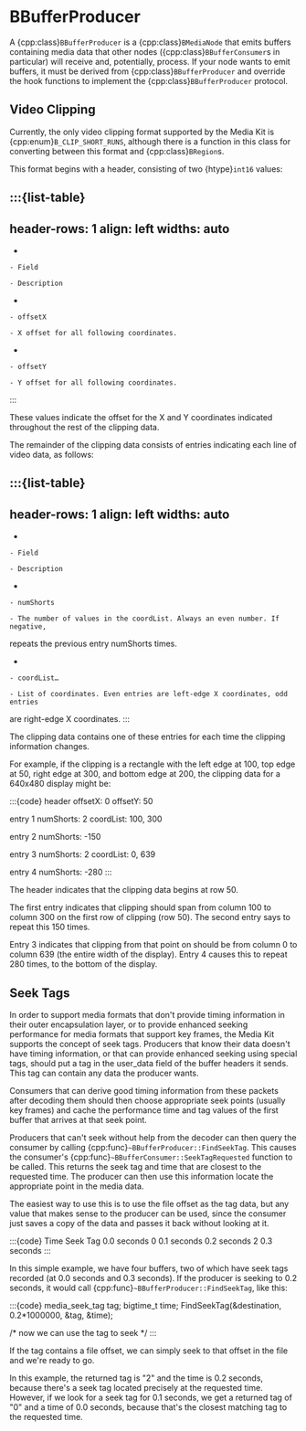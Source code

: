 # BBufferProducer

A {cpp:class}`BBufferProducer` is a {cpp:class}`BMediaNode` that emits
buffers containing media data that other nodes
({cpp:class}`BBufferConsumer`s in particular) will receive and,
potentially, process. If your node wants to emit buffers, it must be
derived from {cpp:class}`BBufferProducer` and override the hook functions
to implement the {cpp:class}`BBufferProducer` protocol.

## Video Clipping

Currently, the only video clipping format supported by the Media Kit is
{cpp:enum}`B_CLIP_SHORT_RUNS`, although there is a function in this class
for converting between this format and {cpp:class}`BRegion`s.

This format begins with a header, consisting of two {htype}`int16` values:

:::{list-table}
---
header-rows: 1
align: left
widths: auto
---
-

	- Field

	- Description

-

	- offsetX

	- X offset for all following coordinates.

-

	- offsetY

	- Y offset for all following coordinates.
:::

These values indicate the offset for the X and Y coordinates indicated
throughout the rest of the clipping data.

The remainder of the clipping data consists of entries indicating each
line of video data, as follows:

:::{list-table}
---
header-rows: 1
align: left
widths: auto
---
-

	- Field

	- Description

-

	- numShorts

	- The number of values in the coordList. Always an even number. If negative,
repeats the previous entry numShorts times.

-

	- coordList…

	- List of coordinates. Even entries are left-edge X coordinates, odd entries
are right-edge X coordinates.
:::

The clipping data contains one of these entries for each time the clipping
information changes.

For example, if the clipping is a rectangle with the left edge at 100, top
edge at 50, right edge at 300, and bottom edge at 200, the clipping data
for a 640x480 display might be:

:::{code}
header
   offsetX: 0
   offsetY: 50

entry 1
   numShorts: 2
   coordList: 100, 300

entry 2
   numShorts: -150

entry 3
   numShorts: 2
   coordList: 0, 639

entry 4
   numShorts: -280
:::

The header indicates that the clipping data begins at row 50.

The first entry indicates that clipping should span from column 100 to
column 300 on the first row of clipping (row 50). The second entry says to
repeat this 150 times.

Entry 3 indicates that clipping from that point on should be from column 0
to column 639 (the entire width of the display). Entry 4 causes this to
repeat 280 times, to the bottom of the display.

## Seek Tags

In order to support media formats that don't provide timing information in
their outer encapsulation layer, or to provide enhanced seeking performance
for media formats that support key frames, the Media Kit supports the
concept of seek tags. Producers that know their data doesn't have timing
information, or that can provide enhanced seeking using special tags,
should put a tag in the user_data field of the buffer headers it sends.
This tag can contain any data the producer wants.

Consumers that can derive good timing information from these packets after
decoding them should then choose appropriate seek points (usually key
frames) and cache the performance time and tag values of the first buffer
that arrives at that seek point.

Producers that can't seek without help from the decoder can then query the
consumer by calling {cpp:func}`~BBufferProducer::FindSeekTag`. This causes
the consumer's {cpp:func}`~BBufferConsumer::SeekTagRequested` function to
be called. This returns the seek tag and time that are closest to the
requested time. The producer can then use this information locate the
appropriate point in the media data.

The easiest way to use this is to use the file offset as the tag data, but
any value that makes sense to the producer can be used, since the consumer
just saves a copy of the data and passes it back without looking at it.

:::{code}
Time          Seek Tag
0.0 seconds   0
0.1 seconds   <none>
0.2 seconds   2
0.3 seconds   <none>
:::

In this simple example, we have four buffers, two of which have seek tags
recorded (at 0.0 seconds and 0.3 seconds). If the producer is seeking to
0.2 seconds, it would call {cpp:func}`~BBufferProducer::FindSeekTag`, like
this:

:::{code}
media_seek_tag tag;
bigtime_t time;
FindSeekTag(&destination, 0.2*1000000, &tag, &time);

/* now we can use the tag to seek */
:::

If the tag contains a file offset, we can simply seek to that offset in
the file and we're ready to go.

In this example, the returned tag is "2" and the time is 0.2 seconds,
because there's a seek tag located precisely at the requested time.
However, if we look for a seek tag for 0.1 seconds, we get a returned tag
of "0" and a time of 0.0 seconds, because that's the closest matching tag
to the requested time.
